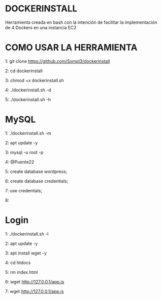 # DOCKERINSTALL

Herramienta creada en bash con la intención de facilitar la implementación de 4 Dockers en una instancia EC2


# COMO USAR LA HERRAMIENTA

  1: git clone https://github.com/Sxmpl3/dockerinstall
  
  2: cd dockerinstall
  
  3: chmod +x dockerinstall.sh
  
  4: ./dockerinstall.sh -d
  
  5: ./dockerinstall.sh -h

# MySQL

  1: ./dockerinstall.sh -m
  
  2: apt update -y 
  
  3: mysql -u root -p
  
  4: @Puente22
  
  5: create database wordpress;
  
  6: create database credentials;
  
  7: use credentials;
  
  8: 
  
  # Login
  
  1: ./dockerinstall.sh -l
  
  2: apt update -y
  
  3: apt install wget -y
  
  4: cd htdocs
  
  5: rm index.html
  
  6: wget http://127.0.0.1/app.js
  
  7: wget http://127.0.0.1/app.js
  
